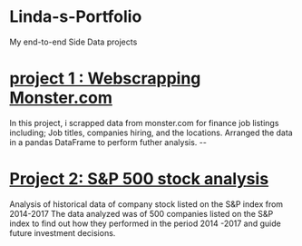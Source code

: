 # Linda-s-Portfolio
My end-to-end Side Data projects  

# [project 1 : Webscrapping Monster.com](https://github.com/nalie-linda/web_scrapping)
In this project, i scrapped data from monster.com for finance job listings including;
Job titles, companies hiring, and the locations.  Arranged the data in a pandas DataFrame to perform futher analysis.
-- [](https://github.com/nalie-linda/web_scrapping/blob/main/Screenshot%20(3).png)


# [Project 2: S&P 500 stock analysis](https://github.com/nalie-linda/S-P-500-Analysis)
Analysis of historical data of company stock listed on the S&amp;P index from 2014-2017
The data analyzed was of 500 companies listed on the S&P index to find out how they performed in the 
period 2014 -2017 and guide future investment decisions.
